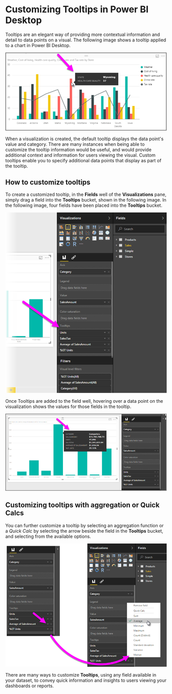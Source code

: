 ﻿<properties
   pageTitle="Customizing tooltips in Power BI Desktop"
   description="Create custom tooltips for visuals using drag-and-drop"
   services="powerbi"
   documentationCenter=""
   authors="davidiseminger"
   manager="mblythe"
   backup=""
   editor=""
   tags=""
   qualityFocus="no"
   qualityDate=""/>

<tags
   ms.service="powerbi"
   ms.devlang="NA"
   ms.topic="article"
   ms.tgt_pltfrm="NA"
   ms.workload="powerbi"
   ms.date="03/01/2017"
   ms.author="davidi"/>

# Customizing Tooltips in Power BI Desktop

Tooltips are an elegant way of providing more contextual information and detail to data points on a visual. The following image shows a tooltip applied to a chart in Power BI Desktop.

![](media/powerbi-desktop-custom-tooltips/custom-tooltips_1.png)

When a visualization is created, the default tooltip displays the data point's value and category. There are many instances when being able to customize the tooltip information would be useful, and would provide additional context and information for users viewing the visual. Custom tooltips enable you to specify additional data points that display as part of the tooltip.

## How to customize tooltips
To create a customized tooltip, in the **Fields** well of the **Visualizations** pane, simply drag a field into the **Tooltips** bucket, shown in the following image. In the following image, four fields have been placed into the **Tooltips** bucket.

![](media/powerbi-desktop-custom-tooltips/custom-tooltips_2.png)

Once Tooltips are added to the field well, hovering over a data point on the visualization shows the values for those fields in the tooltip.

![](media/powerbi-desktop-custom-tooltips/custom-tooltips_3.png)

## Customizing tooltips with aggregation or Quick Calcs

You can further customize a tooltip by selecting an aggregation function or a *Quick Calc* by selecting the arrow beside the field in the **Tooltips** bucket, and selecting from the available options.

![](media/powerbi-desktop-custom-tooltips/custom-tooltips_4.png)

There are many ways to customize **Tooltips**, using any field available in your dataset, to convey quick information and insights to users viewing your dashboards or reports.
